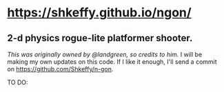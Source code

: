 # https://shkeffy.github.io/ngon/
## 2-d physics rogue-lite platformer shooter.

*This was originally owned by @landgreen, so credits to him.*
I will be making my own updates on this code. If I like it enough, I'll send a commit on https://github.com/Shkeffy/n-gon.

TO DO:

